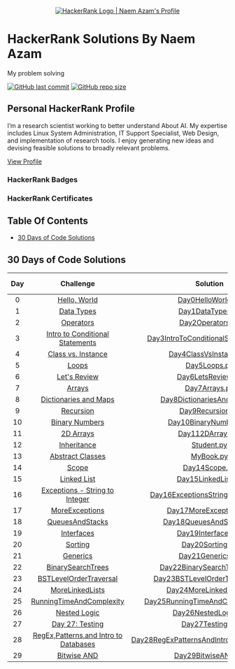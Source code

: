 <p align="center">
    <a href="https://www.hackerrank.com/naemazam">
        <img alt="HackerRank Logo | Naem Azam's Profile" src="https://hrcdn.net/fcore/assets/brand/typemark_60x200-7435b42d20.svg" >
    </a>
</p>

# HackerRank Solutions By Naem Azam

My problem solving 

[![GitHub last commit](https://img.shields.io/github/last-commit/naemazam/HackerRank-Solutions)](https://github.com/naemazam/HackerRank-Solutions/commits/main)
[![GitHub repo size](https://img.shields.io/github/repo-size/naemazam/HackerRank-Solutions)](https://github.com/naemazam/HackerRank-Solutions/archive/main.zip)

## Personal HackerRank Profile
I’m a research scientist working to better understand About AI. My expertise includes Linux System Administration, IT Support Specialist, Web Design, and implementation of research tools. I enjoy generating new ideas and devising feasible solutions to broadly relevant problems.

[View Profile](https://www.hackerrank.com/naemazam)

### HackerRank Badges


### HackerRank Certificates


## Table Of Contents

* [30 Days of Code Solutions](#30-days-of-code-solutions)


##  30 Days of Code Solutions


| Day |                                                Challenge                                              				  |                                                                                           Solution                                                                                                                              									    |				 	  Video Explaination					   |
|:---:|:---------------------------------------------------------------------------------------------------------------------:|:-----------------------------------------------------------------------------------------------------------------------------------------------------------------------------------------------------------------------------------------------------------------------:|:------------------------------------------------------------:|
|  0  | [Hello, World](https://www.hackerrank.com/challenges/30-hello-world)                                  				  | [Day0HelloWorld.py]()               									    |														       |
|  1  | [Data Types](https://www.hackerrank.com/challenges/30-data-types)                                     				  | [Day1DataTypes.py]()                									    | 														       |
|  2  | [Operators](https://www.hackerrank.com/challenges/30-operators/problem)                                   		      | [Day2Operators.py]()              										    | 														       |
|  3  | [Intro to Conditional Statements](https://www.hackerrank.com/challenges/30-conditional-statements/problem)            | [Day3IntroToConditionalStatements.py]()                  | 														       |
|  4  | [Class vs. Instance](https://www.hackerrank.com/challenges/30-class-vs-instance/problem)                              | [Day4ClassVsInstance.py]()               						        | 														       |
|  5  | [Loops](https://www.hackerrank.com/challenges/30-loops/problem)                                       				  | [Day5Loops.py]()                											    | 	 													       |
|  6  | [Let's Review](https://www.hackerrank.com/challenges/30-review-loop/problem)                                      	  | [Day6LetsReview.py]()                						  			    |       											           |
|  7  | [Arrays](https://www.hackerrank.com/challenges/30-arrays/problem)                                       		      | [Day7Arrays.py]()                											    |       											           |
|  8  | [Dictionaries and Maps](https://www.hackerrank.com/challenges/30-dictionaries-and-maps/problem)                       | [Day8DictionariesAndMaps.py]()                				    |       											           |
|  9  | [Recursion](https://www.hackerrank.com/challenges/30-recursion/problem)                                       		  | [Day9Recursion.py]()                									    |       											           |
|  10 | [Binary Numbers](https://www.hackerrank.com/challenges/30-binary-numbers/problem)                                     | [Day10BinaryNumbers.py]()                							    |       											           |
|  11 | [2D Arrays](https://www.hackerrank.com/challenges/30-2d-arrays/problem)                                     	      | [Day112DArrays.py]()                							 		    |       											           |
|  12 | [Inheritance](https://www.hackerrank.com/challenges/30-inheritance/problem)                                           | [Student.py]()                							                        |       											           |
|  13 | [Abstract Classes](https://www.hackerrank.com/challenges/30-abstract-classes/problem)                                 | [MyBook.py]()                							                            |       											           |
|  14 | [Scope](https://www.hackerrank.com/challenges/30-scope/problem)                                     				  | [Day14Scope.py]()                							                    |       											           |
|  15 | [Linked List](https://www.hackerrank.com/challenges/30-linked-list/problem)                                           | [Day15LinkedList.py]()                							        |                                                              |
|  16 | [Exceptions - String to Integer](https://www.hackerrank.com/challenges/30-exceptions-string-to-integer/problem)       | [Day16ExceptionsStringToInteger.py]()                		|                                                              |
|  17 | [MoreExceptions](https://www.hackerrank.com/challenges/30-more-exceptions/problem)                                    | [Day17MoreExceptions.py]()                							|                                                              |
|  18 | [QueuesAndStacks](https://www.hackerrank.com/challenges/30-queues-stacks/problem)                                     | [Day18QueuesAndStacks.py]()                							|                                                              |
|  19 | [Interfaces](https://www.hackerrank.com/challenges/30-interfaces/problem)                                             | [Day19Interfaces.py]()                							        |                                                              |
|  20 | [Sorting](https://www.hackerrank.com/challenges/30-sorting/problem)                                                   | [Day20Sorting.py]()                							                |                                                              |
|  21 | [Generics](https://www.hackerrank.com/challenges/30-generics/problem)                                                 | [Day21Generics.py]()                							            |                                                              |
|  22 | [BinarySearchTrees](https://www.hackerrank.com/challenges/30-binary-search-trees/problem)                             | [Day22BinarySearchTrees.java]()                						|                                                              |
|  23 | [BSTLevelOrderTraversal](https://www.hackerrank.com/challenges/30-binary-trees/problem)                               | [Day23BSTLevelOrderTraversal.py]()                			|                                                              |
|  24 | [MoreLinkedLists](https://www.hackerrank.com/challenges/30-linked-list-deletion/problem)                              | [Day24MoreLinkedLists.py]()                							|                                                              |
|  25 | [RunningTimeAndComplexity](https://www.hackerrank.com/challenges/30-running-time-and-complexity/problem)              | [Day25RunningTimeAndComplexity.java]()                		|                                                              |
|  26 | [Nested Logic](https://www.hackerrank.com/challenges/30-nested-logic/problem)           						      | [Day26NestedLogic.py]()                		    		    	    	|                                                              |
|  27 | [Day 27: Testing](https://www.hackerrank.com/challenges/30-testing/problem)           						      	  | [Day27Testing.py]()                		    		    	    			|                                                              |
|  28 | [RegEx,Patterns,and Intro to Databases](https://www.hackerrank.com/challenges/30-regex-patterns/problem)              | [Day28RegExPatternsAndIntroToDatabases.java]()        |                                                              |
|  29 | [Bitwise AND](https://www.hackerrank.com/challenges/30-bitwise-and/problem)             							  | [Day29BitwiseAND.py]()                	    		    			    |                                                              |




